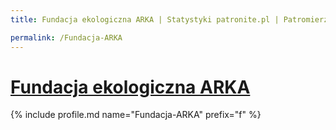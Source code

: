```yaml
---
title: Fundacja ekologiczna ARKA | Statystyki patronite.pl | Patromierz

permalink: /Fundacja-ARKA
---
```


# [Fundacja ekologiczna ARKA](https://patronite.pl/Fundacja-ARKA)

{% include profile.md name="Fundacja-ARKA" prefix="f" %}

